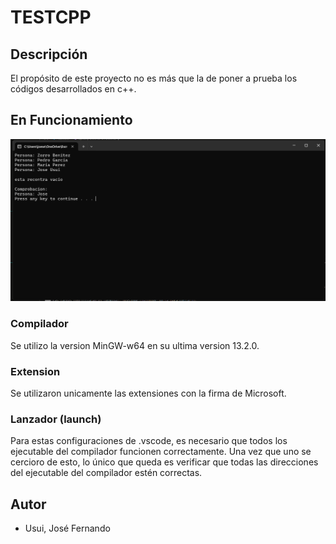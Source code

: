 # TESTCPP

## Descripción

El propósito de este proyecto no es más que la de poner a prueba los códigos desarrollados en c++.

## En Funcionamiento

![cmd](image/cmd.png)

### Compilador

Se utilizo la version MinGW-w64 en su ultima version 13.2.0.

### Extension

Se utilizaron unicamente las extensiones con la firma de Microsoft.

### Lanzador (launch)

Para estas configuraciones de .vscode, es necesario que todos los ejecutable del compilador funcionen correctamente. Una vez que uno se cercioro de esto, lo único que queda es verificar que todas las direcciones del ejecutable del compilador estén correctas.

## Autor

- Usui, José Fernando